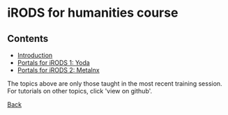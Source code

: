 # iRODS for humanities course

## Contents

- [Introduction](https://github.com/hpcleuven/iRODS-User-Training/blob/master/01_iRODS-User-Training_Intro.pdf)
- [Portals for iRODS 1: Yoda](https://github.com/hpcleuven/iRODS-User-Training/blob/master/05_Yoda_Handson_User-Training.md)
- [Portals for iRODS 2: Metalnx](https://github.com/hpcleuven/iRODS-User-Training/blob/master/06_Metalnx_Handson_User-Training.md)
  
  
  
  
The topics above are only those taught in the most recent training session.  
For tutorials on other topics, click 'view on github'.  


[Back](index.md)
  
